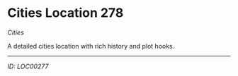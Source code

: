 # Cities Location 278

*Cities*

A detailed cities location with rich history and plot hooks.

---
*ID: LOC00277*